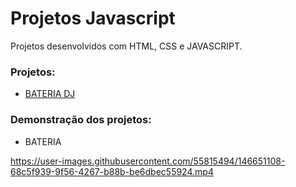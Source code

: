 # Projetos Javascript
 Projetos desenvolvidos com HTML, CSS e JAVASCRIPT.
 
 ### Projetos:
 
 - [BATERIA DJ](https://github.com/esdrasgomes/projetos-javascript/tree/master/bateria-dj-js)

### Demonstração dos projetos:

- BATERIA

https://user-images.githubusercontent.com/55815494/146651108-68c5f939-9f56-4267-b88b-be6dbec55924.mp4

